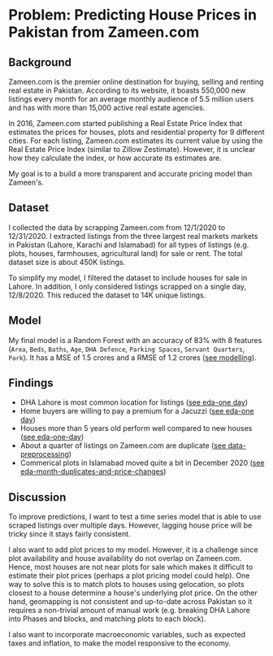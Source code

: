 # Problem: Predicting House Prices in Pakistan from Zameen.com

## Background
Zameen.com is the premier online destination for buying, selling and renting real estate in Pakistan. According to its website, it boasts 550,000 new listings every month for an average monthly audience of 5.5 million users and has with more than 15,000 active real estate agencies. 

In 2016, Zameen.com started publishing a Real Estate Price Index that estimates the prices for houses, plots and residential property for 9 different cities. For each listing, Zameen.com estimates its current value by using the Real Estate Price Index (similar to Zillow Zestimate). However, it is unclear how they calculate the index, or how accurate its estimates are.

My goal is to a build a more transparent and accurate pricing model than Zameen's.


## Dataset
I collected the data by scrapping Zameen.com from 12/1/2020 to 12/31/2020. I extracted listings from the three largest real markets markets in Pakistan (Lahore, Karachi and Islamabad) for all types of listings (e.g. plots, houses, farmhouses, agricultural land) for sale or rent. The total dataset size is about 450K listings.

To simplify my model, I filtered the dataset to include houses for sale in Lahore. In addition, I only considered listings scrapped on a single day, 12/8/2020. This reduced the dataset to 14K unique listings.


## Model
My final model is a Random Forest with an accuracy of 83% with 8 features (`Area`, `Beds`, `Baths`, `Age`, `DHA Defence`, `Parking Spaces`, `Servant Quarters`, `Park`). It has a MSE of 1.5 crores and a RMSE of 1.2 crores ([see modelling](modelling.ipynb)).


## Findings
* DHA Lahore is most common location for listings ([see eda-one day](eda-one-day.ipynb))
* Home buyers are willing to pay a premium for a Jacuzzi ([see eda-one day](eda-one-day.ipynb))
* Houses more than 5 years old perform well compared to new houses ([see eda-one-day](eda-one-day.ipynb))
* About a quarter of listings on Zameen.com are duplicate ([see data-preprocessing](data-preprocessing.ipynb))
* Commerical plots in Islamabad moved quite a bit in December 2020 ([see eda-month-duplicates-and-price-changes](eda-month-duplicates-and-price-changes.ipynb))


## Discussion
To improve predictions, I want to test a time series model that is able to use scraped listings over multiple days. However, lagging house price will be tricky since it stays fairly consistent.

I also want to add plot prices to my model. However, it is a challenge since plot availability and house availability do not overlap on Zameen.com. Hence, most houses are not near plots for sale which makes it difficult to estimate their plot prices (perhaps a plot pricing model could help). One way to solve this is to match plots to houses using gelocation, so plots closest to a house determine a house's underlying plot price. On the other hand, geomapping is not consistent and up-to-date across Pakistan so it requires a non-trivial amount of manual work (e.g. breaking DHA Lahore into Phases and blocks, and matching plots to each block).

I also want to incorporate macroeconomic variables, such as expected taxes and inflation, to make the model responsive to the economy.